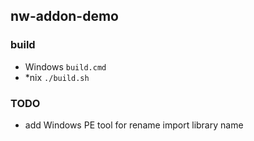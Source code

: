 nw-addon-demo
---

### build

* Windows `build.cmd`
* \*nix  `./build.sh`

### TODO

* add Windows PE tool for rename import library name

